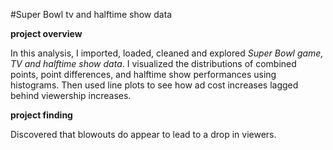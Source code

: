 #Super Bowl tv and halftime show data

**project overview**

In this analysis, I imported, loaded, cleaned and explored _Super Bowl game, TV and halftime show data_. I visualized the distributions of combined points, point differences, and halftime show performances using histograms. Then used line plots to see how ad cost increases lagged behind viewership increases. 

**project finding**

Discovered that blowouts do appear to lead to a drop in viewers.